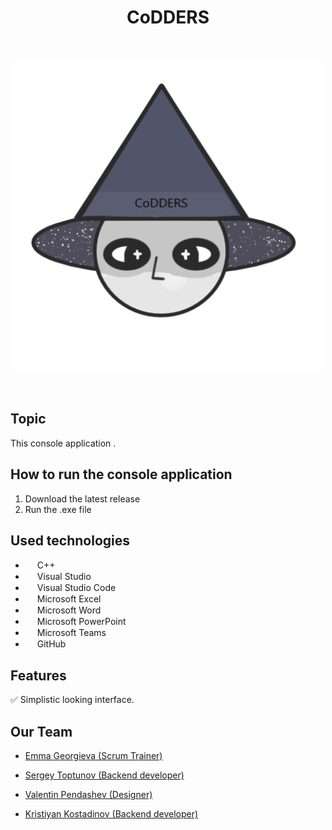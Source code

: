 <h1 align="center" >CoDDERS</h1>
<br>
<p align="center">
<img src="documentation/logo.png" alt="logo" height="500" width="500""> 
</p>

<br>

## Topic
This console application .


## How to run the console application
<ol>
    <li> Download the latest release </li>
    <li> Run the .exe file </li>
</ol>

## Used technologies

- <img src="https://upload.wikimedia.org/wikipedia/commons/thumb/1/18/ISO_C%2B%2B_Logo.svg/640px-ISO_C%2B%2B_Logo.svg.png" width="15" height="15"> C++ <br>
- <img src="https://upload.wikimedia.org/wikipedia/commons/thumb/2/2c/Visual_Studio_Icon_2022.svg/640px-Visual_Studio_Icon_2022.svg.png" width="15" height="15"> Visual Studio <br>
- <img src="https://upload.wikimedia.org/wikipedia/commons/thumb/9/9a/Visual_Studio_Code_1.35_icon.svg/2048px-Visual_Studio_Code_1.35_icon.svg.png" width="15" height="15"> Visual Studio Code <br>
- <img src="https://upload.wikimedia.org/wikipedia/commons/thumb/3/34/Microsoft_Office_Excel_%282019%E2%80%93present%29.svg/640px-Microsoft_Office_Excel_%282019%E2%80%93present%29.svg.png" width="15" height="15"> Microsoft Excel <br>
- <img src="https://upload.wikimedia.org/wikipedia/commons/thumb/8/8d/Microsoft_Word_2013-2019_logo.svg/587px-Microsoft_Word_2013-2019_logo.svg.png?20221202081051" width="15" height="15"> Microsoft Word <br>
- <img src="https://upload.wikimedia.org/wikipedia/commons/thumb/0/0d/Microsoft_Office_PowerPoint_%282019%E2%80%93present%29.svg/640px-Microsoft_Office_PowerPoint_%282019%E2%80%93present%29.svg.png" width="15" height="15"> Microsoft PowerPoint <br>
- <img src="https://upload.wikimedia.org/wikipedia/commons/thumb/4/49/MicroTeams.png/640px-MicroTeams.png" width="15" height="15"> Microsoft Teams <br>
- <img src="https://pbs.twimg.com/profile_images/1414990564408262661/r6YemvF9_400x400.jpg" width="15" height="15"> GitHub <br>

## Features
✅ Simplistic looking interface. <br>


## Our Team
- <a href="https://github.com/EGGeorgieva21"> Emma Georgieva (Scrum Trainer)</a> <br>
   
- <a href="https://github.com/SAToptunov21"> Sergey Toptunov (Backend developer) </a> <br>
   
- <a href="https://github.com/vbpendashev21"> Valentin Pendashev (Designer) </a> <br>
  
- <a href="https://github.com/KNKostadinov21"> Kristiyan Kostadinov (Backend developer) </a> <br>
  
